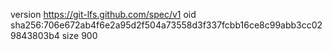 version https://git-lfs.github.com/spec/v1
oid sha256:706e672ab4f6e2a95d2f504a73558d3f337fcbb16ce8c99abb3cc029843803b4
size 900
